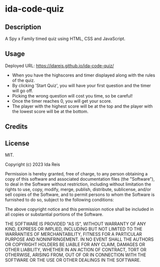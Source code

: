 # ida-code-quiz

## Description

A Spy x Family timed quiz using HTML, CSS and JavaScript.

## Usage

Deployed URL: https://idareis.github.io/ida-code-quiz/

- When you have the highscores and timer displayed along with the rules of the quiz.
- By clicking 'Start Quiz', you will have your first    question and the timer will go off.
- Picking the wrong question will cost you time, so be careful!
- Once the timer reaches 0, you will get your score.
- The player with the highest score will be at the top and the player with the lowest score will be at the bottom.


## Credits



## License

MIT.

Copyright (c) 2023 Ida Reis

Permission is hereby granted, free of charge, to any person obtaining a copy
of this software and associated documentation files (the "Software"), to deal
in the Software without restriction, including without limitation the rights
to use, copy, modify, merge, publish, distribute, sublicense, and/or sell
copies of the Software, and to permit persons to whom the Software is
furnished to do so, subject to the following conditions:

The above copyright notice and this permission notice shall be included in all
copies or substantial portions of the Software.

THE SOFTWARE IS PROVIDED "AS IS", WITHOUT WARRANTY OF ANY KIND, EXPRESS OR
IMPLIED, INCLUDING BUT NOT LIMITED TO THE WARRANTIES OF MERCHANTABILITY,
FITNESS FOR A PARTICULAR PURPOSE AND NONINFRINGEMENT. IN NO EVENT SHALL THE
AUTHORS OR COPYRIGHT HOLDERS BE LIABLE FOR ANY CLAIM, DAMAGES OR OTHER
LIABILITY, WHETHER IN AN ACTION OF CONTRACT, TORT OR OTHERWISE, ARISING FROM,
OUT OF OR IN CONNECTION WITH THE SOFTWARE OR THE USE OR OTHER DEALINGS IN THE
SOFTWARE.